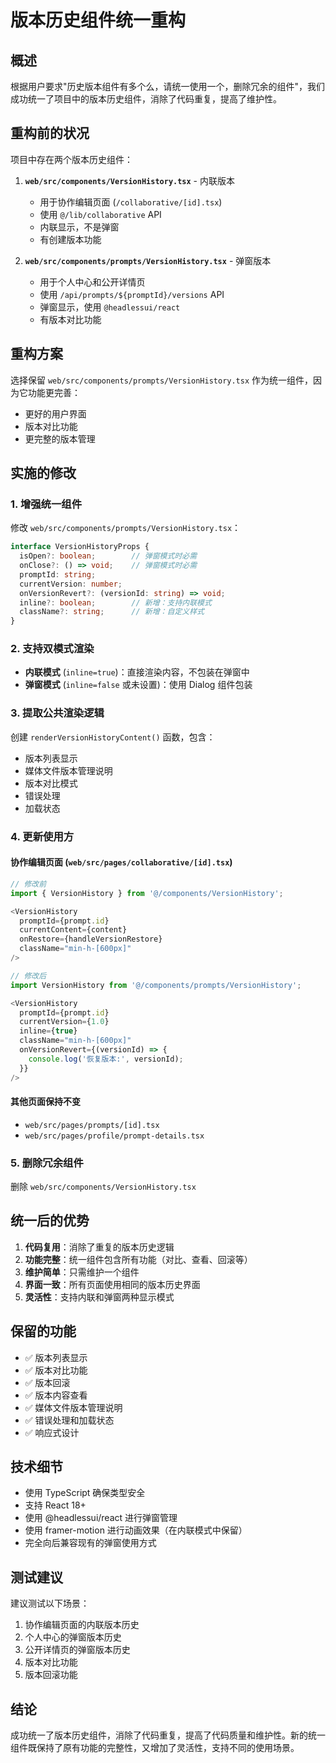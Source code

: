 # 版本历史组件统一重构

## 概述

根据用户要求"历史版本组件有多个么，请统一使用一个，删除冗余的组件"，我们成功统一了项目中的版本历史组件，消除了代码重复，提高了维护性。

## 重构前的状况

项目中存在两个版本历史组件：

1. **`web/src/components/VersionHistory.tsx`** - 内联版本
   - 用于协作编辑页面 (`/collaborative/[id].tsx`)
   - 使用 `@/lib/collaborative` API
   - 内联显示，不是弹窗
   - 有创建版本功能

2. **`web/src/components/prompts/VersionHistory.tsx`** - 弹窗版本
   - 用于个人中心和公开详情页
   - 使用 `/api/prompts/${promptId}/versions` API
   - 弹窗显示，使用 `@headlessui/react`
   - 有版本对比功能

## 重构方案

选择保留 `web/src/components/prompts/VersionHistory.tsx` 作为统一组件，因为它功能更完善：
- 更好的用户界面
- 版本对比功能
- 更完整的版本管理

## 实施的修改

### 1. 增强统一组件

修改 `web/src/components/prompts/VersionHistory.tsx`：

```typescript
interface VersionHistoryProps {
  isOpen?: boolean;        // 弹窗模式时必需
  onClose?: () => void;    // 弹窗模式时必需
  promptId: string;
  currentVersion: number;
  onVersionRevert?: (versionId: string) => void;
  inline?: boolean;        // 新增：支持内联模式
  className?: string;      // 新增：自定义样式
}
```

### 2. 支持双模式渲染

- **内联模式** (`inline=true`)：直接渲染内容，不包装在弹窗中
- **弹窗模式** (`inline=false` 或未设置)：使用 Dialog 组件包装

### 3. 提取公共渲染逻辑

创建 `renderVersionHistoryContent()` 函数，包含：
- 版本列表显示
- 媒体文件版本管理说明
- 版本对比模式
- 错误处理
- 加载状态

### 4. 更新使用方

#### 协作编辑页面 (`web/src/pages/collaborative/[id].tsx`)

```typescript
// 修改前
import { VersionHistory } from '@/components/VersionHistory';

<VersionHistory
  promptId={prompt.id}
  currentContent={content}
  onRestore={handleVersionRestore}
  className="min-h-[600px]"
/>

// 修改后
import VersionHistory from '@/components/prompts/VersionHistory';

<VersionHistory
  promptId={prompt.id}
  currentVersion={1.0}
  inline={true}
  className="min-h-[600px]"
  onVersionRevert={(versionId) => {
    console.log('恢复版本:', versionId);
  }}
/>
```

#### 其他页面保持不变

- `web/src/pages/prompts/[id].tsx`
- `web/src/pages/profile/prompt-details.tsx`

### 5. 删除冗余组件

删除 `web/src/components/VersionHistory.tsx`

## 统一后的优势

1. **代码复用**：消除了重复的版本历史逻辑
2. **功能完整**：统一组件包含所有功能（对比、查看、回滚等）
3. **维护简单**：只需维护一个组件
4. **界面一致**：所有页面使用相同的版本历史界面
5. **灵活性**：支持内联和弹窗两种显示模式

## 保留的功能

- ✅ 版本列表显示
- ✅ 版本对比功能
- ✅ 版本回滚
- ✅ 版本内容查看
- ✅ 媒体文件版本管理说明
- ✅ 错误处理和加载状态
- ✅ 响应式设计

## 技术细节

- 使用 TypeScript 确保类型安全
- 支持 React 18+ 
- 使用 @headlessui/react 进行弹窗管理
- 使用 framer-motion 进行动画效果（在内联模式中保留）
- 完全向后兼容现有的弹窗使用方式

## 测试建议

建议测试以下场景：
1. 协作编辑页面的内联版本历史
2. 个人中心的弹窗版本历史
3. 公开详情页的弹窗版本历史
4. 版本对比功能
5. 版本回滚功能

## 结论

成功统一了版本历史组件，消除了代码重复，提高了代码质量和维护性。新的统一组件既保持了原有功能的完整性，又增加了灵活性，支持不同的使用场景。
